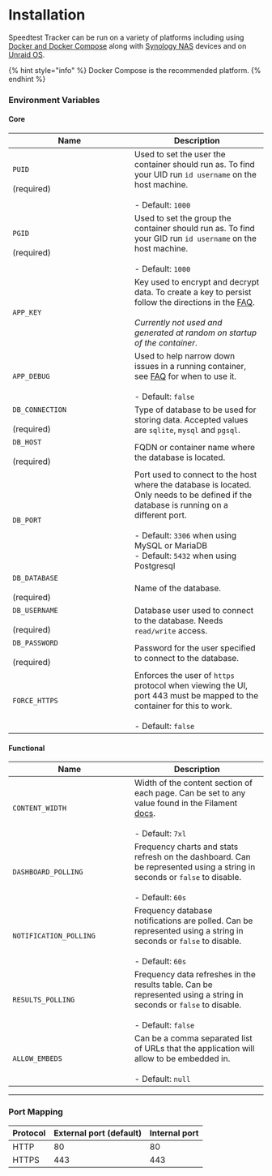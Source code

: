 # Installation

Speedtest Tracker can be run on a variety of platforms including using [Docker and Docker Compose](installation.md) along with [Synology NAS](installation-1.md) devices and on [Unraid OS](installation-2.md).

{% hint style="info" %}
Docker Compose is the recommended platform.
{% endhint %}

### Environment Variables

#### Core

<table><thead><tr><th width="225">Name</th><th>Description</th></tr></thead><tbody><tr><td><code>PUID</code><br><br>(required)</td><td>Used to set the user the container should run as. To find your UID run <code>id username</code> on the host machine.<br><br>- Default: <code>1000</code></td></tr><tr><td><code>PGID</code><br><br>(required)</td><td>Used to set the group the container should run as. To find your GID run <code>id username</code> on the host machine.<br><br>- Default: <code>1000</code></td></tr><tr><td><code>APP_KEY</code></td><td>Key used to encrypt and decrypt data. To create a key to persist follow the directions in the <a href="../../faqs.md#i-get-a-warning-on-container-start-up-that-the-app_key-is-missing">FAQ</a>.<br><br><em>Currently not used and generated at random on startup of the container</em>.</td></tr><tr><td><code>APP_DEBUG</code></td><td>Used to help narrow down issues in a running container, see <a href="../../faqs.md#im-getting-a-500-or-server-error-error">FAQ</a> for when to use it.<br><br>- Default: <code>false</code></td></tr><tr><td><code>DB_CONNECTION</code><br><br>(required)</td><td>Type of database to be used for storing data. Accepted values are <code>sqlite</code>, <code>mysql</code> and <code>pgsql</code>.</td></tr><tr><td><code>DB_HOST</code><br><br>(required)</td><td>FQDN or container name where the database is located.</td></tr><tr><td><code>DB_PORT</code></td><td>Port used to connect to the host where the database is located. Only needs to be defined if the database is running on a different port.<br><br>- Default: <code>3306</code> when using MySQL or MariaDB<br>- Default: <code>5432</code> when using Postgresql</td></tr><tr><td><code>DB_DATABASE</code><br><br>(required)</td><td>Name of the database.</td></tr><tr><td><code>DB_USERNAME</code><br><br>(required)</td><td>Database user used to connect to the database. Needs <code>read/write</code> access.</td></tr><tr><td><code>DB_PASSWORD</code><br><br>(required)</td><td>Password for the user specified to connect to the database.</td></tr><tr><td><code>FORCE_HTTPS</code></td><td>Enforces the user of <code>https</code> protocol when viewing the UI, port 443 must be mapped to the container for this to work.<br><br>- Default: <code>false</code></td></tr></tbody></table>

#### Functional

<table><thead><tr><th width="225">Name</th><th>Description</th></tr></thead><tbody><tr><td><code>CONTENT_WIDTH</code></td><td>Width of the content section of each page. Can be set to any value found in the Filament <a href="https://filamentphp.com/docs/3.x/panels/configuration#customizing-the-maximum-content-width">docs</a>.<br><br>- Default: <code>7xl</code></td></tr><tr><td><code>DASHBOARD_POLLING</code></td><td>Frequency charts and stats refresh on the dashboard. Can be represented using a string in seconds or <code>false</code> to disable.<br><br>- Default: <code>60s</code></td></tr><tr><td><code>NOTIFICATION_POLLING</code></td><td>Frequency database notifications are polled. Can be represented using a string in seconds or <code>false</code> to disable.<br><br>- Default: <code>60s</code></td></tr><tr><td><code>RESULTS_POLLING</code></td><td>Frequency data refreshes in the results table. Can be represented using a string in seconds or <code>false</code> to disable.<br><br>- Default: <code>false</code></td></tr><tr><td><code>ALLOW_EMBEDS</code></td><td>Can be a comma separated list of URLs that the application will allow to be embedded in.<br><br>- Default: <code>null</code></td></tr></tbody></table>

***

### Port Mapping

<table><thead><tr><th>Protocol</th><th data-type="number">External port (default)</th><th data-type="number">Internal port</th></tr></thead><tbody><tr><td>HTTP</td><td>80</td><td>80</td></tr><tr><td>HTTPS</td><td>443</td><td>443</td></tr></tbody></table>

